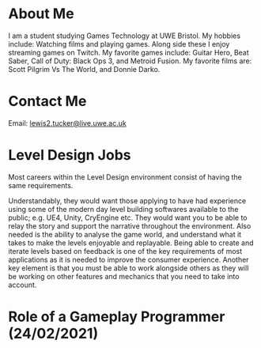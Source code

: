 # About Me
I am a student studying Games Technology at UWE Bristol.
My hobbies include: Watching films and playing games.
Along side these I enjoy streaming games on Twitch.
My favorite games include: Guitar Hero, Beat Saber, Call of Duty: Black Ops 3, and Metroid Fusion.
My favorite films are: Scott Pilgrim Vs The World, and Donnie Darko.

# Contact Me

Email: lewis2.tucker@live.uwe.ac.uk


# Level Design Jobs

Most careers within the Level Design environment consist of having the same requirements.

Understandably, they would want those applying to have had experience using some of the modern day level building softwares available to the public; e.g. UE4, Unity, CryEngine etc.
They would want you to be able to relay the story and support the narrative throughout the environment.
Also needed is the ability to analyse the game world, and understand what it takes to make the levels enjoyable and replayable.
Being able to create and iterate levels based on feedback is one of the key requirements of most applications as it is needed to improve the consumer experience.
Another key element is that you must be able to work alongside others as they will be working on other features and mechanics that you need to take into account.


# Role of a Gameplay Programmer (24/02/2021)
